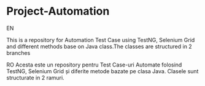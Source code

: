 # Project-Automation

EN

This is a repository for Automation Test Case using TestNG, Selenium Grid and different methods base on Java class.The classes are structured in 2 branches 

RO
Acesta este un repository pentru Test Case-uri Automate folosind TestNG, Selenium Grid și diferite metode bazate pe clasa Java. Clasele sunt structurate in 2 ramuri.
